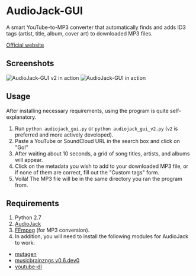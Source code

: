 # AudioJack-GUI
A smart YouTube-to-MP3 converter that automatically finds and adds ID3 tags (artist, title, album, cover art) to downloaded MP3 files.

[Official website](http://blue9.github.io/AudioJack-GUI/)

## Screenshots
![AudioJack-GUI v2 in action](https://raw.githubusercontent.com/Blue9/AudioJack-GUI/master/screenshots/Screenshot_v2.png)
![AudioJack-GUI in action](https://raw.githubusercontent.com/Blue9/AudioJack-GUI/master/screenshots/Screenshot.png)

## Usage
After installing necessary requirements, using the program is quite self-explanatory.

1. Run `python audiojack_gui.py` or `python audiojack_gui_v2.py` (`v2` is preferred and more actively developed).
2. Paste a YouTube or SoundCloud URL in the search box and click on "Go!"
3. After waiting about 10 seconds, a grid of song titles, artists, and albums will appear.
4. Click on the metadata you wish to add to your downloaded MP3 file, or if none of them are correct, fill out the "Custom tags" form.
5. Voilà! The MP3 file will be in the same directory you ran the program from.

## Requirements
1. Python 2.7
2. [AudioJack](https://github.com/Blue9/AudioJack)
2. [FFmpeg](https://www.ffmpeg.org/) (for MP3 conversion).  
3. In addition, you will need to install the following modules for AudioJack to work:
 - [mutagen](https://bitbucket.org/lazka/mutagen)
 - [musicbrainzngs v0.6.dev0](https://github.com/alastair/python-musicbrainzngs)
 - [youtube-dl](https://github.com/rg3/youtube-dl)
